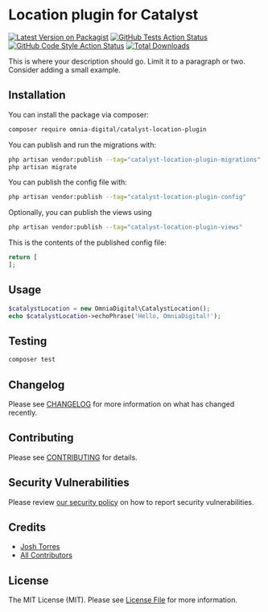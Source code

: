 # Location plugin for Catalyst

[![Latest Version on Packagist](https://img.shields.io/packagist/v/omnia-digital/catalyst-location-plugin.svg?style=flat-square)](https://packagist.org/packages/omnia-digital/catalyst-location-plugin)
[![GitHub Tests Action Status](https://img.shields.io/github/actions/workflow/status/omnia-digital/catalyst-location-plugin/run-tests.yml?branch=main&label=tests&style=flat-square)](https://github.com/omnia-digital/catalyst-location-plugin/actions?query=workflow%3Arun-tests+branch%3Amain)
[![GitHub Code Style Action Status](https://img.shields.io/github/actions/workflow/status/omnia-digital/catalyst-location-plugin/fix-php-code-style-issues.yml?branch=main&label=code%20style&style=flat-square)](https://github.com/omnia-digital/catalyst-location-plugin/actions?query=workflow%3A"Fix+PHP+code+style+issues"+branch%3Amain)
[![Total Downloads](https://img.shields.io/packagist/dt/omnia-digital/catalyst-location-plugin.svg?style=flat-square)](https://packagist.org/packages/omnia-digital/catalyst-location-plugin)



This is where your description should go. Limit it to a paragraph or two. Consider adding a small example.

## Installation

You can install the package via composer:

```bash
composer require omnia-digital/catalyst-location-plugin
```

You can publish and run the migrations with:

```bash
php artisan vendor:publish --tag="catalyst-location-plugin-migrations"
php artisan migrate
```

You can publish the config file with:

```bash
php artisan vendor:publish --tag="catalyst-location-plugin-config"
```

Optionally, you can publish the views using

```bash
php artisan vendor:publish --tag="catalyst-location-plugin-views"
```

This is the contents of the published config file:

```php
return [
];
```

## Usage

```php
$catalystLocation = new OmniaDigital\CatalystLocation();
echo $catalystLocation->echoPhrase('Hello, OmniaDigital!');
```

## Testing

```bash
composer test
```

## Changelog

Please see [CHANGELOG](CHANGELOG.md) for more information on what has changed recently.

## Contributing

Please see [CONTRIBUTING](.github/CONTRIBUTING.md) for details.

## Security Vulnerabilities

Please review [our security policy](../../security/policy) on how to report security vulnerabilities.

## Credits

- [Josh Torres](https://github.com/joshtorres)
- [All Contributors](../../contributors)

## License

The MIT License (MIT). Please see [License File](LICENSE.md) for more information.
